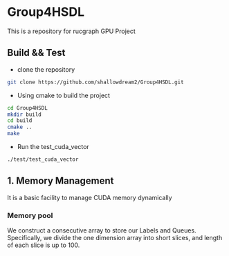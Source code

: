 # Group4HSDL
This is a  repository for rucgraph GPU Project

## Build && Test
- clone the repository
```bash
git clone https://github.com/shallowdream2/Group4HSDL.git
```

- Using cmake to build the project
```bash
cd Group4HSDL
mkdir build
cd build
cmake ..
make
```

- Run the test_cuda_vector
```bash
./test/test_cuda_vector
```

## 1. Memory Management
It is a basic facility to manage CUDA memory dynamically  
###  Memory pool  
We construct a consecutive array to store our Labels and Queues.  
Specifically, we divide the one dimension array into short slices, and length of each slice is up to 100.  


